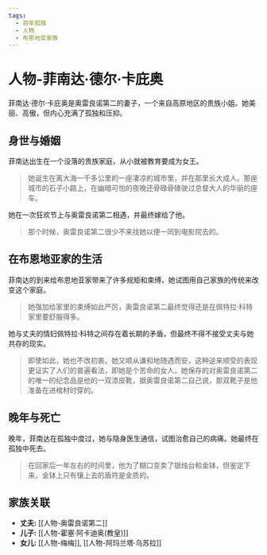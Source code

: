 ```yaml
---
tags:
  - 百年孤独
  - 人物
  - 布恩地亚家族
---
```


# 人物-菲南达·德尔·卡庇奥

菲南达·德尔·卡庇奥是奥雷良诺第二的妻子，一个来自高原地区的贵族小姐。她美丽、高傲，但内心充满了孤独和压抑。

## 身世与婚姻

菲南达出生在一个没落的贵族家庭，从小就被教育要成为女王。

> 她诞生在离大海一千多公里的一座凄凉的城市里，并在那里长大成人。那座城市的石子小路上，在幽暗可怕的夜晚还骨碌骨碌驶过总督大人的华丽的座车。

她在一次狂欢节上与奥雷良诺第二相遇，并最终嫁给了他。

> 那个时候，奥雷良诺第二很少不来找她以便一同到电影院去的。

## 在布恩地亚家的生活

菲南达的到来给布恩地亚家带来了许多规矩和束缚，她试图用自己家族的传统来改变这个家庭。

> 她强加给家里的束缚如此严厉，奥雷良诺第二最终觉得还是在佩特拉·科特家里要舒服得多。

她与丈夫的情妇佩特拉·科特之间存在着长期的矛盾，但最终不得不接受丈夫与她共存的现实。

> 即使如此，她也不改初衷。她又顺从谦和地随遇而安，这种逆来顺受的表现更证实了人们的普遍看法，即她是个苦命的女人，她保存的对奥雷良诺第二的唯一的纪念品是他的一双漆皮靴，据奥雷良诺第二自己说，那双靴子是他准备在进棺材时穿的。

## 晚年与死亡

晚年，菲南达在孤独中度过，她与隐身医生通信，试图治愈自己的病痛。她最终在孤独中死去。

> 在回家后一年左右的时间里，他为了糊口变卖了银烛台和金钵，但鉴定下来，金钵上只有镶上去的盾符是金质的。

## 家族关联

*   **丈夫:** [[人物-奥雷良诺第二]]
*   **儿子:** [[人物-霍塞·阿卡迪奥(教皇)]]
*   **女儿:** [[人物-梅梅]], [[人物-阿玛兰塔·乌苏拉]]
